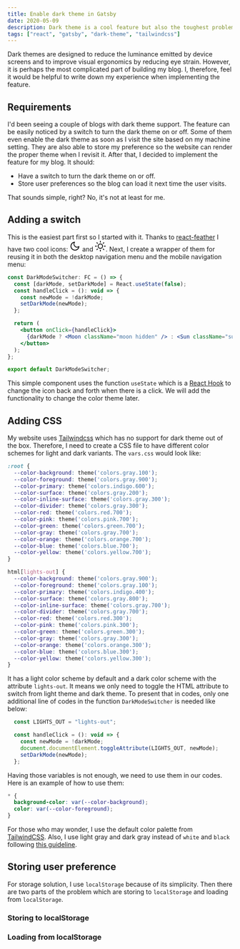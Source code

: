 ```yaml
---
title: Enable dark theme in Gatsby
date: 2020-05-09
description: Dark theme is a cool feature but also the toughest problem for this website. This post introduces a simple but effective way to enable the dark theme in a Gatsby site after a while of experimenting.
tags: ["react", "gatsby", "dark-theme", "tailwindcss"]
---
```


Dark themes are designed to reduce the luminance emitted by device screens and to improve visual ergonomics by reducing eye strain. However, it is perhaps the most complicated part of building my blog. I, therefore, feel it would be helpful to write down my experience when implementing the feature.

## Requirements

I'd been seeing a couple of blogs with dark theme support. The feature can be easily noticed by a switch to turn the dark theme on or off. Some of them even enable the dark theme as soon as I visit the site based on my machine setting. They are also able to store my preference so the website can render the proper theme when I revisit it. After that, I decided to implement the feature for my blog. It should:

- Have a switch to turn the dark theme on or off.
- Store user preferences so the blog can load it next time the user visits.

That sounds simple, right? No, it's not at least for me.

## Adding a switch

This is the easiest part first so I started with it. Thanks to [react-feather](https://github.com/feathericons/react-feather) I have two cool icons: <svg xmlns="http://www.w3.org/2000/svg" width="24" height="24" viewBox="0 0 24 24" fill="none" stroke="currentColor" stroke-width="2" stroke-linecap="round" stroke-linejoin="round"><path d="M21 12.79A9 9 0 1 1 11.21 3 7 7 0 0 0 21 12.79z"></path></svg>
and <svg xmlns="http://www.w3.org/2000/svg" width="24" height="24" viewBox="0 0 24 24" fill="none" stroke="currentColor" stroke-width="2" stroke-linecap="round" stroke-linejoin="round"><circle cx="12" cy="12" r="5"></circle><line x1="12" y1="1" x2="12" y2="3"></line><line x1="12" y1="21" x2="12" y2="23"></line><line x1="4.22" y1="4.22" x2="5.64" y2="5.64"></line><line x1="18.36" y1="18.36" x2="19.78" y2="19.78"></line><line x1="1" y1="12" x2="3" y2="12"></line><line x1="21" y1="12" x2="23" y2="12"></line><line x1="4.22" y1="19.78" x2="5.64" y2="18.36"></line><line x1="18.36" y1="5.64" x2="19.78" y2="4.22"></line></svg>. Next, I create a wrapper of them for reusing it in both the desktop navigation menu and the mobile navigation menu:

```jsx
const DarkModeSwitcher: FC = () => {
  const [darkMode, setDarkMode] = React.useState(false);
  const handleClick = (): void => {
    const newMode = !darkMode;
    setDarkMode(newMode);
  };

  return (
    <button onClick={handleClick}>
      {darkMode ? <Moon className="moon hidden" /> : <Sun className="sun" />}
    </button>
  );
};

export default DarkModeSwitcher;
```

This simple component uses the function `useState` which is a [React Hook](https://reactjs.org/docs/hooks-intro.html) to change the icon back and forth when there is a click. We will add the functionality to change the color theme later.

## Adding CSS

My website uses [Tailwindcss](https://tailwindcss.com/) which has no support for dark theme out of the box. Therefore, I need to create a CSS file to have different color schemes for light and dark variants. The `vars.css` would look like:
```css
:root {
  --color-background: theme('colors.gray.100');
  --color-foreground: theme('colors.gray.900');
  --color-primary: theme('colors.indigo.600');
  --color-surface: theme('colors.gray.200');
  --color-inline-surface: theme('colors.gray.300');
  --color-divider: theme('colors.gray.300');
  --color-red: theme('colors.red.700');
  --color-pink: theme('colors.pink.700');
  --color-green: theme('colors.green.700');
  --color-gray: theme('colors.gray.700');
  --color-orange: theme('colors.orange.700');
  --color-blue: theme('colors.blue.700');
  --color-yellow: theme('colors.yellow.700');
}

html[lights-out] {
  --color-background: theme('colors.gray.900');
  --color-foreground: theme('colors.gray.100');
  --color-primary: theme('colors.indigo.400');
  --color-surface: theme('colors.gray.800');
  --color-inline-surface: theme('colors.gray.700');
  --color-divider: theme('colors.gray.700');
  --color-red: theme('colors.red.300');
  --color-pink: theme('colors.pink.300');
  --color-green: theme('colors.green.300');
  --color-gray: theme('colors.gray.300');
  --color-orange: theme('colors.orange.300');
  --color-blue: theme('colors.blue.300');
  --color-yellow: theme('colors.yellow.300');
}
```

It has a light color scheme by default and a dark color scheme with the attribute `lights-out`. It means we only need to toggle the HTML attribute to switch from light theme and dark theme. To present that in codes, only one additional line of codes in the function `DarkModeSwitcher` is needed like below:
```jsx
  const LIGHTS_OUT = "lights-out";

  const handleClick = (): void => {
    const newMode = !darkMode;
    document.documentElement.toggleAttribute(LIGHTS_OUT, newMode);
    setDarkMode(newMode);
  };
```

Having those variables is not enough, we need to use them in our codes. Here is an example of how to use them:
```css
* {
  background-color: var(--color-background);
  color: var(--color-foreground);
}
```

For those who may wonder, I use the default color palette from [TailwindCSS](https://tailwindcss.com/docs/customizing-colors#default-color-palette). Also, I use light gray and dark gray instead of  `white` and `black` following [this guideline](https://material.io/design/color/dark-theme.html#properties).

## Storing user preference

For storage solution, I use `localStorage` because of its simplicity. Then there are two parts of the problem which are storing to `localStorage` and loading from `localStorage`.

### Storing to localStorage

### Loading from localStorage